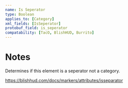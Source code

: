 ```yaml
---
name: Is Seperator
type: Boolean
applies_to: [Category]
xml_fields: [IsSeperator]
protobuf_field: is_seperator
compatability: [TacO, BlishHUD, Burrito]
---
```


Notes
=====
Determines if this element is a seperator not a category.

https://blishhud.com/docs/markers/attributes/isseparator


